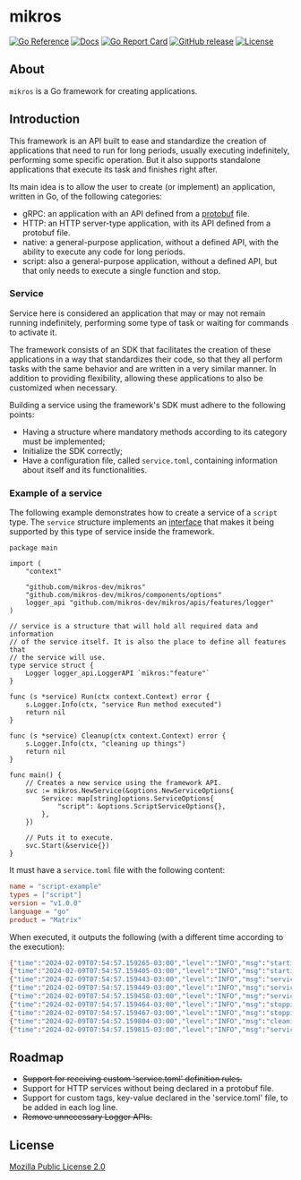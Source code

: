 # mikros

[![Go Reference](https://pkg.go.dev/badge/github.com/mikros-dev/mikros.svg)](https://pkg.go.dev/github.com/mikros-dev/mikros)
[![Docs](https://img.shields.io/badge/docs-website-blue)](https://mikros.dev)
[![Go Report Card](https://goreportcard.com/badge/github.com/mikros-dev/mikros)](https://goreportcard.com/report/github.com/mikros-dev/mikros)
[![GitHub release](https://img.shields.io/github/v/release/mikros-dev/mikros?sort=semver)](https://github.com/mikros-dev/mikros/releases)
[![License](https://img.shields.io/github/license/mikros-dev/mikros)](https://github.com/mikros-dev/mikros/blob/main/LICENSE)

## About

`mikros` is a Go framework for creating applications.

## Introduction

This framework is an API built to ease and standardize the creation of applications
that need to run for long periods, usually executing indefinitely, performing some
specific operation. But it also supports standalone applications that execute its
task and finishes right after.

Its main idea is to allow the user to create (or implement) an application, written
in Go, of the following categories:

* gRPC: an application with an API defined from a [protobuf](https://protobuf.dev) file.
* HTTP: an HTTP server-type application, with its API defined from a protobuf file.
* native: a general-purpose application, without a defined API, with the ability to execute any code for long periods.
* script: also a general-purpose application, without a defined API, but that only needs to execute a single function and stop.

### Service

Service here is considered an application that may or may not remain running
indefinitely, performing some type of task or waiting for commands to activate it.

The framework consists of an SDK that facilitates the creation of these applications
in a way that standardizes their code, so that they all perform tasks with the
same behavior and are written in a very similar manner. In addition to providing
flexibility, allowing these applications to also be customized when necessary.

Building a service using the framework's SDK must adhere to the following points:

* Having a structure where mandatory methods according to its category must be implemented;
* Initialize the SDK correctly;
* Have a configuration file, called `service.toml`, containing information about itself and its functionalities.

### Example of a service

The following example demonstrates how to create a service of a `script`
type. The `service` structure implements an [interface](apis/services/script/script.go)
that makes it being supported by this type of service inside the framework.

```golang
package main

import (
    "context"

    "github.com/mikros-dev/mikros"
    "github.com/mikros-dev/mikros/components/options"
    logger_api "github.com/mikros-dev/mikros/apis/features/logger"
)

// service is a structure that will hold all required data and information
// of the service itself. It is also the place to define all features that
// the service will use.
type service struct {
    Logger logger_api.LoggerAPI `mikros:"feature"`
}

func (s *service) Run(ctx context.Context) error {
    s.Logger.Info(ctx, "service Run method executed")
    return nil
}

func (s *service) Cleanup(ctx context.Context) error {
    s.Logger.Info(ctx, "cleaning up things")
    return nil
}

func main() {
    // Creates a new service using the framework API.
    svc := mikros.NewService(&options.NewServiceOptions{
        Service: map[string]options.ServiceOptions{
            "script": &options.ScriptServiceOptions{},
        },
    })

    // Puts it to execute.
    svc.Start(&service{})
}
```

It must have a `service.toml` file with the following content:

```toml
name = "script-example"
types = ["script"]
version = "v1.0.0"
language = "go"
product = "Matrix"
```

When executed, it outputs the following (with a different time according to the execution):

```bash
{"time":"2024-02-09T07:54:57.159265-03:00","level":"INFO","msg":"starting service","service.name":"script-example","service.type":"script","service.version":"v1.0.0","service.env":"local","service.product":"Matrix"}
{"time":"2024-02-09T07:54:57.159405-03:00","level":"INFO","msg":"starting dependent services","service.name":"script-example","service.type":"script","service.version":"v1.0.0","service.env":"local","service.product":"Matrix"}
{"time":"2024-02-09T07:54:57.159443-03:00","level":"INFO","msg":"service resources","service.name":"script-example","service.type":"script","service.version":"v1.0.0","service.env":"local","service.product":"Matrix","svc.http.auth":"false"}
{"time":"2024-02-09T07:54:57.159449-03:00","level":"INFO","msg":"service is running","service.name":"script-example","service.type":"script","service.version":"v1.0.0","service.env":"local","service.product":"Matrix","service.mode":"script"}
{"time":"2024-02-09T07:54:57.159458-03:00","level":"INFO","msg":"service Run method executed","service.name":"script-example","service.type":"script","service.version":"v1.0.0","service.env":"local","service.product":"Matrix"}
{"time":"2024-02-09T07:54:57.159464-03:00","level":"INFO","msg":"stopping service","service.name":"script-example","service.type":"script","service.version":"v1.0.0","service.env":"local","service.product":"Matrix"}
{"time":"2024-02-09T07:54:57.159467-03:00","level":"INFO","msg":"stopping dependent services","service.name":"script-example","service.type":"script","service.version":"v1.0.0","service.env":"local","service.product":"Matrix"}
{"time":"2024-02-09T07:54:57.159804-03:00","level":"INFO","msg":"cleaning up things","service.name":"script-example","service.type":"script","service.version":"v1.0.0","service.env":"local","service.product":"Matrix"}
{"time":"2024-02-09T07:54:57.159815-03:00","level":"INFO","msg":"service stopped","service.name":"script-example","service.type":"script","service.version":"v1.0.0","service.env":"local","service.product":"Matrix"}
```

## Roadmap

* ~~Support for receiving custom 'service.toml' definition rules.~~
* Support for HTTP services without being declared in a protobuf file.
* Support for custom tags, key-value declared in the 'service.toml' file, to be added in each log line.
* ~~Remove unnecessary Logger APIs.~~

## License

[Mozilla Public License 2.0](LICENSE)
